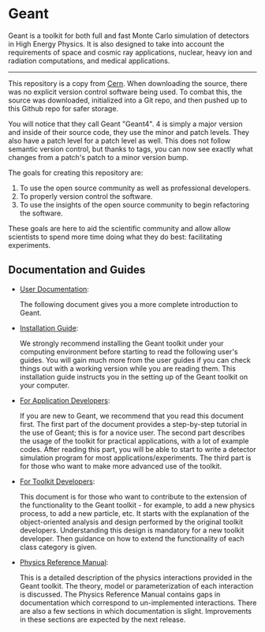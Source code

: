 # Geant

Geant is a toolkit for both full and fast Monte Carlo simulation of detectors in High Energy Physics. It is also designed to take into account the requirements of space and cosmic ray applications, nuclear, heavy ion and radiation computations, and medical applications.

---

This repository is a copy from [Cern](http://geant4.web.cern.ch/geant4/support/userdocuments.shtml).
When downloading the source, there was no explicit version control software being used.
To combat this, the source was downloaded, initialized into a Git repo, and then pushed up to this Github repo for safer storage.

You will notice that they call Geant "Geant4".
4 is simply a major version and inside of their source code, they use the minor and patch levels.
They also have a patch level for a patch level as well.
This does not follow semantic version control, but thanks to tags, you can now see exactly what changes from a patch's patch to a minor version bump.

The goals for creating this repository are:

  1. To use the open source community as well as professional developers.
  2. To properly version control the software.
  3. To use the insights of the open source community to begin refactoring the software.

These goals are here to aid the scientific community and allow allow scientists to spend more time doing what they do best: facilitating experiments.

## Documentation and Guides

- [User Documentation](http://geant4.web.cern.ch/geant4/UserDocumentation/UsersGuides/IntroductionToGeant4/fo/BookIntroToGeant4.pdf):

  The following document gives you a more complete introduction to Geant.

- [Installation Guide](http://geant4.web.cern.ch/geant4/UserDocumentation/UsersGuides/InstallationGuide/fo/BookInstalGuide.pdf):

  We strongly recommend installing the Geant toolkit under your computing environment before starting to read the following user's guides.
  You will gain much more from the user guides if you can check things out with a working version while you are reading them.
  This installation guide instructs you in the setting up of the Geant toolkit on your computer.

- [For Application Developers](http://geant4.web.cern.ch/geant4/UserDocumentation/UsersGuides/ForApplicationDeveloper/fo/BookForAppliDev.pdf):

  If you are new to Geant, we recommend that you read this document first.
  The first part of the document provides a step-by-step tutorial in the use of Geant; this is for a novice user.
  The second part describes the usage of the toolkit for practical applications, with a lot of example codes.
  After reading this part, you will be able to start to write a detector simulation program for most applications/experiments.
  The third part is for those who want to make more advanced use of the toolkit.

- [For Toolkit Developers](http://geant4.web.cern.ch/geant4/UserDocumentation/UsersGuides/ForToolkitDeveloper/fo/BookForToolDev.pdf):

  This document is for those who want to contribute to the extension of the functionality to the Geant toolkit - for example, to add a new physics process, to add a new particle, etc.
  It starts with the explanation of the object-oriented analysis and design performed by the original toolkit developers.
  Understanding this design is mandatory for a new toolkit developer.
  Then guidance on how to extend the functionality of each class category is given.

- [Physics Reference Manual](http://geant4.web.cern.ch/geant4/UserDocumentation/UsersGuides/PhysicsReferenceManual/fo/PhysicsReferenceManual.pdf):

  This is a detailed description of the physics interactions provided in the Geant toolkit.
  The theory, model or parameterization of each interaction is discussed.
  The Physics Reference Manual contains gaps in documentation which correspond to un-implemented interactions.
  There are also a few sections in which documentation is slight.
  Improvements in these sections are expected by the next release.
